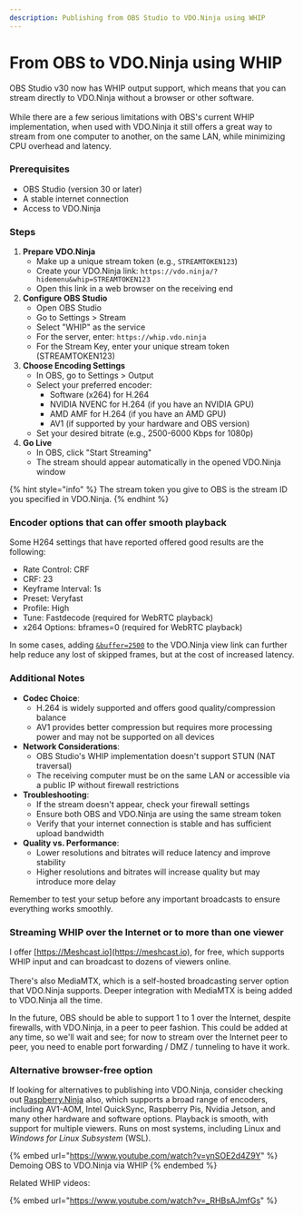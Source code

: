 ```yaml
---
description: Publishing from OBS Studio to VDO.Ninja using WHIP
---
```


# From OBS to VDO.Ninja using WHIP

OBS Studio v30 now has WHIP output support, which means that you can stream directly to VDO.Ninja without a browser or other software.\
\
While there are a few serious limitations with OBS's current WHIP implementation, when used with VDO.Ninja it still offers a great way to stream from one computer to another, on the same LAN, while minimizing CPU overhead and latency.

### Prerequisites

* OBS Studio (version 30 or later)
* A stable internet connection
* Access to VDO.Ninja

### Steps

1. **Prepare VDO.Ninja**
   * Make up a unique stream token (e.g., `STREAMTOKEN123`)
   * Create your VDO.Ninja link: `https://vdo.ninja/?hidemenu&whip=STREAMTOKEN123`
   * Open this link in a web browser on the receiving end
2. **Configure OBS Studio**
   * Open OBS Studio
   * Go to Settings > Stream
   * Select "WHIP" as the service
   * For the server, enter: `https://whip.vdo.ninja`
   * For the Stream Key, enter your unique stream token (STREAMTOKEN123)
3. **Choose Encoding Settings**
   * In OBS, go to Settings > Output
   * Select your preferred encoder:
     * Software (x264) for H.264
     * NVIDIA NVENC for H.264 (if you have an NVIDIA GPU)
     * AMD AMF for H.264 (if you have an AMD GPU)
     * AV1 (if supported by your hardware and OBS version)
   * Set your desired bitrate (e.g., 2500-6000 Kbps for 1080p)
4. **Go Live**
   * In OBS, click "Start Streaming"
   * The stream should appear automatically in the opened VDO.Ninja window

{% hint style="info" %}
The stream token you give to OBS is the stream ID you specified in VDO.Ninja.
{% endhint %}

### Encoder options that can offer smooth playback

Some H264 settings that have reported offered good results are the following:

* Rate Control: CRF
* CRF: 23
* Keyframe Interval: 1s
* Preset: Veryfast
* Profile: High
* Tune: Fastdecode (required for WebRTC playback)
* x264 Options: bframes=0 (required for WebRTC playback)

In some cases, adding [`&buffer=2500`](https://docs.vdo.ninja/advanced-settings/video-parameters/buffer) to the VDO.Ninja view link can further help reduce any lost of skipped frames, but at the cost of increased latency.

### Additional Notes

* **Codec Choice**:
  * H.264 is widely supported and offers good quality/compression balance
  * AV1 provides better compression but requires more processing power and may not be supported on all devices
* **Network Considerations**:
  * OBS Studio's WHIP implementation doesn't support STUN (NAT traversal)
  * The receiving computer must be on the same LAN or accessible via a public IP without firewall restrictions
* **Troubleshooting**:
  * If the stream doesn't appear, check your firewall settings
  * Ensure both OBS and VDO.Ninja are using the same stream token
  * Verify that your internet connection is stable and has sufficient upload bandwidth
* **Quality vs. Performance**:
  * Lower resolutions and bitrates will reduce latency and improve stability
  * Higher resolutions and bitrates will increase quality but may introduce more delay

Remember to test your setup before any important broadcasts to ensure everything works smoothly.

### Streaming WHIP over the Internet or to more than one viewer

I offer [https://Meshcast.io](https://meshcast.io), for free, which supports WHIP input and can broadcast to dozens of viewers online.\
\
There's also MediaMTX, which is a self-hosted broadcasting server option that VDO.Ninja supports. Deeper integration with MediaMTX is being added to VDO.Ninja all the time.

In the future, OBS should be able to support 1 to 1 over the Internet, despite firewalls, with VDO.Ninja, in a peer to peer fashion.  This could be added at any time, so we'll wait and see; for now to stream over the Internet peer to peer, you need to enable port forwarding / DMZ / tunneling to have it work.

### Alternative browser-free option

If looking for alternatives to publishing into VDO.Ninja, consider checking out [Raspberry.Ninja](https://docs.vdo.ninja/updates/updates-raspberry.ninja) also, which supports a broad range of encoders, including AV1-AOM, Intel QuickSync, Raspberry Pis, Nvidia Jetson, and many other hardware and software options. Playback is smooth, with support for multiple viewers. Runs on most systems, including Linux and _Windows for Linux Subsystem_ (WSL).

{% embed url="https://www.youtube.com/watch?v=ynSOE2d4Z9Y" %}
Demoing OBS to VDO.Ninja via WHIP
{% endembed %}

Related WHIP videos:

{% embed url="https://www.youtube.com/watch?v=_RHBsAJmfGs" %}



